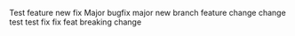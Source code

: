 Test
feature
new fix
Major
bugfix
major
new branch
feature
change
change
test
test
fix
fix
feat
breaking change
